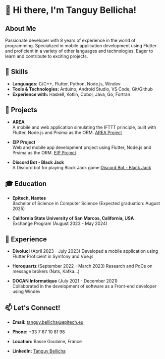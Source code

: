 # 👋 Hi there, I'm Tanguy Bellicha!

## About Me
Passionate developer with 8 years of experience in the world of programming. Specialized in mobile application development using Flutter and proficient in a variety of other languages and technologies. Eager to learn and contribute to exciting projects.

## 💼 Skills
- **Languages:** C/C++, Flutter, Python, Node.js, Windev
- **Tools & Technologies:** Arduino, Android Studio, VS Code, Git/Github
- **Experience with:** Haskell, Kotlin, Cobol, Java, Go, Fortran

## 🚀 Projects
- **AREA**  
  A mobile and web application simulating the IFTTT principle, built with Flutter, Node.js and Prsima as the ORM.
  [AREA Project](#)

- **EIP Project**  
  Web and mobile app development project using Flutter, Node.js and Prsima as the ORM.
  [EIP Project](#)

- **Discord Bot - Black Jack**  
  A Discord bot for playing Black Jack game
  [Discord Bot - Black Jack](#)

## 🎓 Education
- **Epitech, Nantes**  
  Bachelor of Science in Computer Science (Expected graduation: August 2025)

- **California State University of San Marcos, California, USA**  
  Exchange Program (August 2023 - May 2024)

## 💼 Experience
- **Divoluci** (April 2023 - July 2023)
  Developed a mobile application using Flutter
  Proficient in Symfony and Vue.js
  
- **Horoquartz** (September 2022 - March 2023)
  Research and PoCs on message brokers (Nats, Kafka...)

- **DOCAN Informatique** (July 2021 - December 2021)  
  Collaborated in the development of software as a Front-end developer using Windev

## 📫 Let's Connect!
- **Email:** tanguy.bellicha@epitech.eu
- **Phone:** +33 7 67 10 81 98
- **Location:** Basse Goulaine, France

- **LinkedIn:** [Tanguy Bellicha](#)
